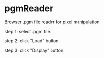 # pgmReader
Browser .pgm file reader for pixel manipulation

step 1: select .pgm file.

step 2: click "Load" button.

step 3: click "Display" button.
